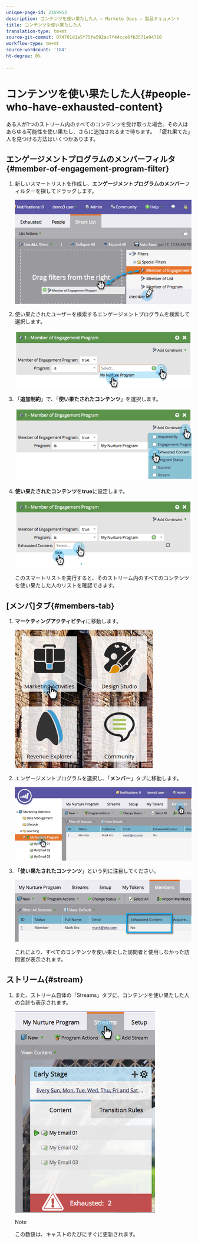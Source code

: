 ```yaml
---
unique-page-id: 2359953
description: コンテンツを使い果たした人 — Marketo Docs — 製品ドキュメント
title: コンテンツを使い果たした人
translation-type: tm+mt
source-git-commit: 074701d1a5f75fe592ac7f44cce6fb3571e94710
workflow-type: tm+mt
source-wordcount: '184'
ht-degree: 0%

---
```



# コンテンツを使い果たした人{#people-who-have-exhausted-content}

ある人が1つのストリーム内のすべてのコンテンツを受け取った場合、その人はあらゆる可能性を使い果たし、さらに追加されるまで待ちます。 「疲れ果てた」人を見つける方法はいくつかあります。

## エンゲージメントプログラムのメンバーフィルタ{#member-of-engagement-program-filter}

1. 新しいスマートリストを作成し、**エンゲージメントプログラムのメンバー**&#x200B;フィルターを探してドラッグします。

   ![](assets/image2014-9-15-18-20-0.png)

1. 使い果たされたユーザーを検索するエンゲージメントプログラムを検索して選択します。

   ![](assets/image2014-9-15-18-3a20-3a11.png)

1. 「**追加制約**」で、「**使い果たされたコンテンツ**」を選択します。

   ![](assets/image2014-9-15-18-3a20-3a17.png)

1. **使い果たされたコンテンツ**&#x200B;を&#x200B;**true**&#x200B;に設定します。

   ![](assets/image2014-9-15-18-3a20-3a21.png)

   このスマートリストを実行すると、そのストリーム内のすべてのコンテンツを使い果たした人のリストを確認できます。

## [メンバ]タブ{#members-tab}

1. **マーケティングアクティビティ**&#x200B;に移動します。

   ![](assets/ma.png)

1. エンゲージメントプログラムを選択し、「**メンバー**」タブに移動します。

   ![](assets/memberstab.jpg)

1. 「**使い果たされたコンテンツ**」という列に注目してください。

   ![](assets/image2014-9-15-18-3a21-3a7.png)

   これにより、すべてのコンテンツを使い果たした訪問者と使用しなかった訪問者が表示されます。

## ストリーム{#stream}

1. また、ストリーム自体の「Streams」タブに、コンテンツを使い果たした人の合計も表示されます。

   ![](assets/image2014-9-15-18-3a21-3a38.png)

   >[!NOTE]
   >
   >この数値は、キャストのたびにすぐに更新されます。
